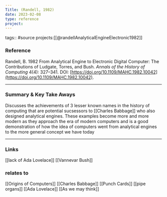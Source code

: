 ```yaml
---
Title: (Randell, 1982)
date: 2023-02-08
type: reference
project:
---
```


tags:: #source 
projects:[[@randellAnalyticalEngineElectronic1982]]

### Reference 

Randell, B. 1982 From Analytical Engine to Electronic Digital Computer: The Contributions of Ludgate, Torres, and Bush. _Annals of the History of Computing_ 4(4): 327–341. DOI: [https://doi.org/10.1109/MAHC.1982.10042](https://doi.org/10.1109/MAHC.1982.10042).


---

### Summary & Key Take Aways

Discusses the achievements of 3 lesser known names in the history of computing that are potential sucsessors to [[Charles Babbage]] who also designed analytical engines. These examples become more and more modern as they approach the era of modern computers and is a good demonstration of how the idea of computers went from analytical engines to the more general concept we have today

--- 

### Links
[[lack of Ada Lovelace]] 
[[Vannevar Bush]] 

### relates to
[[Origins of Computers]]
[[Charles Babbage]]
[[Punch Cards]]
[[pipe organs]]
[[Ada Lovelace]]
[[As we may think]] 